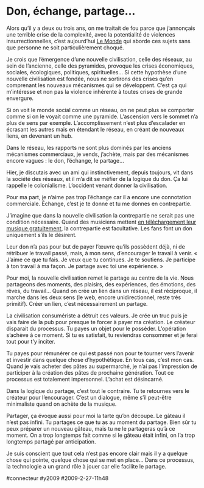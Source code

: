# Don, échange, partage…

Alors qu’il y a deux ou trois ans, on me traitait de fou parce que j’annonçais une terrible crise de la complexité, avec la potentialité de violences insurrectionnelles, c’est aujourd’hui [Le Monde](http://www.lemonde.fr/archives/article/2009/02/26/apres-la-crise-financiere-la-guerre-civile-preparez-vous-a-quitter-votre-region_1160698_0.html) qui aborde ces sujets sans que personne ne soit particulièrement choqué.

Je crois que l’émergence d’une nouvelle civilisation, celle des réseaux, au sein de l’ancienne, celle des pyramides, provoque les crises économiques, sociales, écologiques, politiques, spirituelles… Si cette hypothèse d’une nouvelle civilisation est fondée, nous ne sortirons des crises qu’en comprenant les nouveaux mécanismes qui se développent. C’est ça qui m’intéresse et non pas la violence inhérente à toutes crises de grande envergure.

Si on voit le monde social comme un réseau, on ne peut plus se comporter comme si on le voyait comme une pyramide. L’ascension vers le sommet n’a plus de sens par exemple. L’accomplissement n’est plus d’escalader en écrasant les autres mais en étendant le réseau, en créant de nouveaux liens, en devenant un hub.

Dans le réseau, les rapports ne sont plus dominés par les anciens mécanismes commerciaux, je vends, j’achète, mais par des mécanismes encore vagues : le don, l’échange, le partage…

Hier, je discutais avec un ami qui instinctivement, depuis toujours, vit dans la société des réseaux, et il m’a dit se méfier de la logique du don. Ça lui rappelle le colonialisme. L’occident venant donner la civilisation.

Pour ma part, je n’aime pas trop l’échange car il a encore une connotation commerciale. Échange, c’est je te donne et tu me donnes en contrepartie.

J’imagine que dans la nouvelle civilisation la contrepartie ne serait pas une condition nécessaire. Quand des musiciens mettent [en téléchargement leur musique gratuitement](http://www.everythingthathappens.com/), la contrepartie est facultative. Les fans font un don uniquement s’ils le désirent.

Leur don n’a pas pour but de payer l’œuvre qu’ils possèdent déjà, ni de rétribuer le travail passé, mais, à mon sens, d’encourager le travail à venir. « J’aime ce que tu fais. Je veux que tu continues. Je te soutiens. Je participe à ton travail à ma façon. Je partage avec toi une expérience. »

Pour moi, la nouvelle civilisation remet le partage au centre de la vie. Nous partageons des moments, des plaisirs, des expériences, des émotions, des rêves, du travail… Quand on crée un lien dans un réseau, il est réciproque, il marche dans les deux sens (le web, encore unidirectionnel, reste très primitif). Créer un lien, c’est nécessairement un partage.

La civilisation consumériste a détruit ces valeurs. Je crée un truc puis je vais faire de la pub pour presque te forcer à payer ma création. Le créateur disparait du processus. Tu payes un objet pour le posséder. L’opération s’achève à ce moment. Si tu es satisfait, tu reviendras consommer et je ferai tout pour t’y inciter.

Tu payes pour rémunérer ce qui est passé non pour te tourner vers l’avenir et investir dans quelque chose d’hypothétique. En tous cas, c’est mon cas. Quand je vais acheter des pâtes au supermarché, je n’ai pas l’impression de participer à la création des pâtes de prochaine génération. Tout ce processus est totalement impersonnel. L’achat est désincarné.

Dans la logique du partage, c’est tout le contraire. Tu te retournes vers le créateur pour l’encourager. C’est un dialogue, même s’il peut-être minimaliste quand on achète de la musique.

Partager, ça évoque aussi pour moi la tarte qu’on découpe. Le gâteau il n’est pas infini. Tu partages ce que tu as au moment du partage. Bien sûr tu peux préparer un nouveau gâteau, mais tu ne le partageras qu’à ce moment. On a trop longtemps fait comme si le gâteau était infini, on l’a trop longtemps partagé par anticipation.

Je suis conscient que tout cela n’est pas encore clair mais il y a quelque chose qui pointe, quelque chose qui se met en place… Dans ce processus, la technologie a un grand rôle à jouer car elle facilite le partage.

#connecteur #y2009 #2009-2-27-11h48
